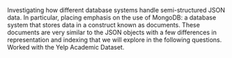 Investigating how different database systems handle semi-structured JSON data. In particular, placing emphasis on the use of MongoDB: a database system that stores data in a construct known as documents. These documents are very similar to the JSON objects with a few differences in representation and indexing that we will explore in the following questions. Worked with the Yelp Academic Dataset.
